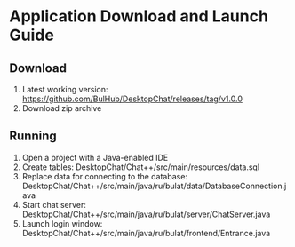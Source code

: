 ﻿# Application Download and Launch Guide

## Download

1. Latest working version:
https://github.com/BulHub/DesktopChat/releases/tag/v1.0.0
2. Download zip archive

## Running

1. Open a project with a Java-enabled IDE
2. Create tables: DesktopChat/Chat++/src/main/resources/data.sql
3. Replace data for connecting to the database:
DesktopChat/Chat++/src/main/java/ru/bulat/data/DatabaseConnection.java
4. Start chat server:
DesktopChat/Chat++/src/main/java/ru/bulat/server/ChatServer.java
5. Launch login window:
DesktopChat/Chat++/src/main/java/ru/bulat/frontend/Entrance.java
